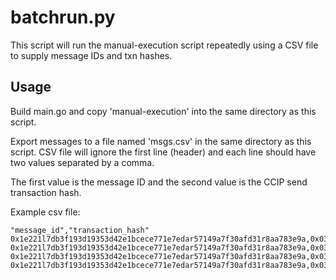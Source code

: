 # batchrun.py

This script will run the manual-execution script repeatedly using a CSV file to
supply message IDs and txn hashes.

## Usage

Build main.go and copy 'manual-execution' into the same directory as this script.

Export messages to a file named 'msgs.csv' in the same directory as this script.
CSV file will ignore the first line (header) and each line should have two values separated by a comma.

The first value is the message ID and the second value is the CCIP send transaction hash.

Example csv file:
```
"message_id","transaction_hash"
0x1e221l7db3f193d19353d42e1bcece771e7edar57149a7f30afd31r8aa783e9a,0x03c88qfd30ar54f36a353262a67362838r52029a47h2a31141a0430bda937ba2
0x1e221l7db3f193d19353d42e1bcece771e7edar57149a7f30afd31r8aa783e9a,0x03c88qfd30ar54f36a353262a67362838r52029a47h2a31141a0430bda937ba2
0x1e221l7db3f193d19353d42e1bcece771e7edar57149a7f30afd31r8aa783e9a,0x03c88qfd30ar54f36a353262a67362838r52029a47h2a31141a0430bda937ba2
0x1e221l7db3f193d19353d42e1bcece771e7edar57149a7f30afd31r8aa783e9a,0x03c88qfd30ar54f36a353262a67362838r52029a47h2a31141a0430bda937ba2
```
